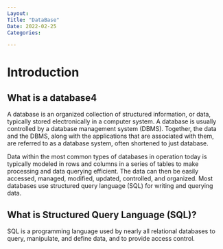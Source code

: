 ```yaml
---
Layout:
Title: "DataBase"
Date: 2022-02-25
Categories:

---
```


# Introduction

## What is a database4

A database is an organized collection of structured information, or data, typically stored 
electronically in a computer system. A database is usually controlled by a database management 
system (DBMS). Together, the data and the DBMS, along with the applications that are associated 
with them, are referred to as a database system, often shortened to just database.

Data within the most common types of databases in operation today is typically modeled in rows and 
columns in a series of tables to make processing and data querying efficient. The data can then be 
easily accessed, managed, modified, updated, controlled, and organized. Most databases use structured 
query language (SQL) for writing and querying data.

## What is Structured Query Language (SQL)?

SQL is a programming language used by nearly all relational databases to query, manipulate, and define data, 
and to provide access control.